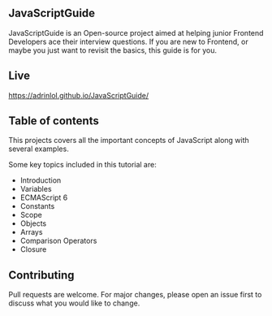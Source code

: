 ## JavaScriptGuide

JavaScriptGuide is an Open-source project aimed at helping junior Frontend Developers ace their interview questions. If you are new to Frontend, or maybe you just want to revisit the basics, this guide is for you.

## Live

https://adrinlol.github.io/JavaScriptGuide/

## Table of contents

This projects covers all the important concepts of JavaScript along with several examples.

Some key topics included in this tutorial are:
 
- Introduction
- Variables
- ECMAScript 6
- Constants
- Scope
- Objects
- Arrays
- Comparison Operators
- Closure

## Contributing

Pull requests are welcome. For major changes, please open an issue first to discuss what you would like to change.
